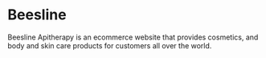 # Beesline
Beesline Apitherapy is an ecommerce website that provides cosmetics, and body and skin care products for customers all over the world.
